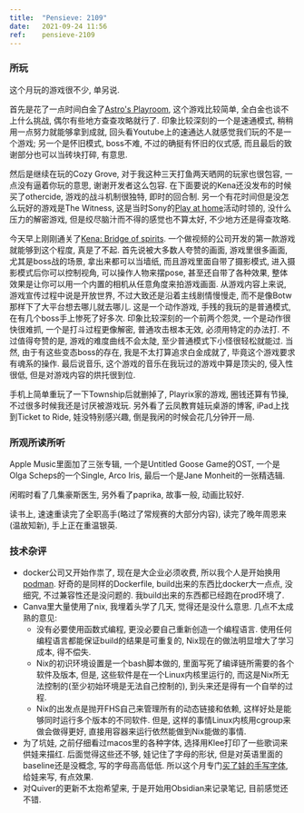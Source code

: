 ```yaml
---
title:  "Pensieve: 2109"
date:   2021-09-24 11:56
ref:    pensieve-2109
---
```



### 所玩

这个月玩的游戏很不少, 单另说.

首先是花了一点时间白金了[Astro's Playroom](https://www.playstation.com/en-au/games/astros-playroom/), 这个游戏比较简单, 全白金也谈不上什么挑战, 偶尔有些地方查查攻略就行了. 印象比较深刻的一个是速通模式, 稍稍用一点努力就能够拿到成就, 回头看Youtube上的速通达人就感觉我们玩的不是一个游戏; 另一个是怀旧模式, boss不难, 不过的确挺有怀旧的仪式感, 而且最后的致谢部分也可以当砖块打碎, 有意思.

然后是继续在玩的Cozy Grove, 对于我这种三天打鱼两天晒网的玩家也很包容, 一点没有逼着你玩的意思, 谢谢开发者这么包容. 在下面要说的Kena还没发布的时候买了othercide, 游戏的战斗机制很独特, 即时的回合制. 另一个有花时间但是没怎么玩好的游戏是The Witness, 这是当时Sony的[Play at home](https://blog.playstation.com/2021/03/17/play-at-home-2021-update-10-free-games-to-download-this-spring/)活动时领的, 没什么压力的解密游戏, 但是绞尽脑汁而不得的感觉也不算太好, 不少地方还是得查攻略.

今天早上刚刚通关了[Kena: Bridge of spirits](https://www.playstation.com/en-au/games/kena-bridge-of-spirits/). 一个做视频的公司开发的第一款游戏就能够到这个程度, 真是了不起. 首先说被大多数人夸赞的画面, 游戏里很多画面, 尤其是boss战的场景, 拿出来都可以当墙纸, 而且游戏里面自带了摄影模式, 进入摄影模式后你可以控制视角, 可以操作人物来摆pose, 甚至还自带了各种效果, 整体效果是让你可以用一个内置的相机从任意角度来拍游戏画面. 从游戏内容上来说, 游戏宣传过程中说是开放世界, 不过大致还是沿着主线剧情慢慢走, 而不是像Botw那样下了大平台想去哪儿就去哪儿. 这是一个动作游戏, 手残的我玩的是普通模式, 在有几个boss手上惨死了好多次. 印象比较深刻的一个前两个怨灵, 一个是动作很快很难抓, 一个是打斗过程更像解密, 普通攻击根本无效, 必须用特定的办法打. 不过值得夸赞的是, 游戏的难度曲线不会太陡, 至少普通模式下小怪很轻松就能过. 当然, 由于有这些变态boss的存在, 我是不太打算追求白金成就了, 毕竟这个游戏要求有魂系的操作. 最后说音乐, 这个游戏的音乐在我玩过的游戏中算是顶尖的, 侵入性很低, 但是对游戏内容的烘托很到位.

手机上简单重玩了一下Township后就删掉了, Playrix家的游戏, 圈钱还算有节操, 不过很多时候我还是讨厌被游戏玩. 另外看了云凤教育娃玩桌游的博客, iPad上找到Ticket to Ride, 娃没特别感兴趣, 倒是我闲的时候会花几分钟开一局.


### 所观所读所听

Apple Music里面加了三张专辑, 一个是Untitled Goose Game的OST, 一个是Olga Scheps的一个Single, Arco Iris, 最后一个是Jane Monheit的一张精选辑.

闲暇时看了几集豪斯医生, 另外看了paprika, 故事一般, 动画比较好.

读书上, 速速重读完了全职高手(略过了常规赛的大部分内容), 读完了晚年周恩来(温故知新), 手上正在重温银英.

### 技术杂评

* docker公司又开始作祟了, 现在是大企业必须收费, 所以我个人是开始换用[podman](https://podman.io). 好奇的是同样的Dockerfile, build出来的东西比docker大一点点, 没细究, 不过兼容性还是没问题的. 我build出来的东西都已经跑在prod环境了.
* Canva里大量使用了nix, 我埋着头学了几天, 觉得还是没什么意思. 几点不太成熟的意见:
  - 没有必要使用函数式编程, 更没必要自己重新创造一个编程语言. 使用任何编程语言都能保证build的结果是可重复的, Nix现在的做法明显增大了学习成本, 得不偿失.
  - Nix的初识环境设置是一个bash脚本做的, 里面写死了编译链所需要的各个软件及版本, 但是, 这些软件是在一个Linux内核里运行的, 而这是Nix所无法控制的(至少初始环境是无法自己控制的), 到头来还是得有一个自举的过程.
  - Nix的出发点是抛开FHS自己来管理所有的动态链接和依赖, 这样好处是能够同时运行多个版本的不同软件. 但是, 这样的事情Linux内核用cgroup来做会做得更好, 直接用容器来运行依然能做到Nix能做的事情.
* 为了坑娃, 之前仔细看过macos里的各种字体, 选择用Klee打印了一些歌词来供娃来描红. 后面觉得这些还不够, 娃记住了字母的形状, 但是对英语里面的baseline还是没概念, 写的字母高高低低. 所以这个月专门[买了娃的手写字体](https://schoolfontss.com.au), 给娃来写, 有点效果.
* 对Quiver的更新不太抱希望来, 于是开始用Obsidian来记录笔记, 目前感觉还不错.
